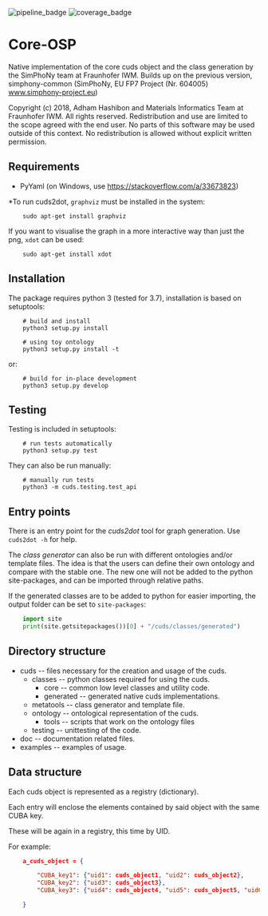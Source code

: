 ![pipeline_badge](https://gitlab.cc-asp.fraunhofer.de/simphony/osp-core/badges/cuds-2.0/pipeline.svg)
![coverage_badge](https://gitlab.cc-asp.fraunhofer.de/simphony/osp-core/badges/cuds-2.0/coverage.svg)

# Core-OSP
Native implementation of the core cuds object and the class generation by the SimPhoNy team at Fraunhofer IWM.
Builds up on the previous version, simphony-common (SimPhoNy, EU FP7 Project (Nr. 604005) www.simphony-project.eu)

Copyright (c) 2018, Adham Hashibon and Materials Informatics Team at Fraunhofer IWM.
All rights reserved.
Redistribution and use are limited to the scope agreed with the end user.
No parts of this software may be used outside of this context.
No redistribution is allowed without explicit written permission.

## Requirements
- PyYaml (on Windows, use https://stackoverflow.com/a/33673823)

\*To run cuds2dot, `graphviz` must be installed in the system:
```
    sudo apt-get install graphviz
```
If you want to visualise the graph in a more interactive way than just the png, `xdot` can be used:
```
    sudo apt-get install xdot
```
## Installation
The package requires python 3 (tested for 3.7), installation is based on setuptools:
```
    # build and install
    python3 setup.py install

    # using toy ontology
    python3 setup.py install -t
```
or:
```
    # build for in-place development
    python3 setup.py develop
```

## Testing
Testing is included in setuptools:
```
    # run tests automatically
    python3 setup.py test
```

They can also be run manually:
```
    # manually run tests
    python3 -m cuds.testing.test_api
```

## Entry points
There is an entry point for the *cuds2dot* tool for graph generation. Use `cuds2dot -h` for help.

The *class generator* can also be run with different ontologies and/or template files.
The idea is that the users can define their own ontology and compare with the stable one.
The new one will not be added to the python site-packages, and can be imported through relative paths.

If the generated classes are to be added to python for easier importing, the output folder can be set to `site-packages`:
```python
    import site
    print(site.getsitepackages())[0] + "/cuds/classes/generated")
```

## Directory structure
- cuds -- files necessary for the creation and usage of the cuds.
  - classes -- python classes required for using the cuds.
    - core -- common low level classes and utility code.
    - generated -- generated native cuds implementations.
  - metatools -- class generator and template file.
  - ontology -- ontological representation of the cuds.
    - tools -- scripts that work on the ontology files
  - testing -- unittesting of the code.
- doc -- documentation related files.
- examples -- examples of usage.

## Data structure
Each cuds object is represented as a registry (dictionary).

Each entry will enclose the elements contained by said object with the same CUBA key.

These will be again in a registry, this time by UID.

For example:
```json
    a_cuds_object = {

        "CUBA_key1": {"uid1": cuds_object1, "uid2": cuds_object2},
        "CUBA_key2": {"uid3": cuds_object3},
        "CUBA_key3": {"uid4": cuds_object4, "uid5": cuds_object5, "uid6": cuds_object6}

    }
```
